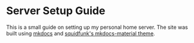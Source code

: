 # Server Setup Guide

This is a small guide on setting up my personal home server. The site was built using [mkdocs](https://www.mkdocs.org/) and [squidfunk's mkdocs-material theme](https://github.com/squidfunk/mkdocs-material).
